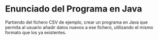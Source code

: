 # Enunciado del Programa en Java

Partiendo del fichero CSV de ejemplo, crear un programa en Java que permita al usuario añadir datos nuevos a ese fichero, utilizando el mismo formato que los ya existentes.